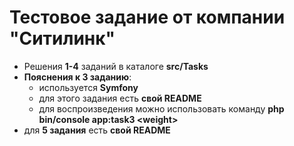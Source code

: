 # Тестовое задание от компании "Ситилинк"

* Решения **1-4** заданий в каталоге **src/Tasks**
* **Пояснения к 3 заданию**:
  * используется **Symfony**
  * для этого задания есть **свой README**
  * для воспроизведения можно использовать команду **php bin/console app:task3 \<weight>**
* для **5 задания** есть **свой README**
